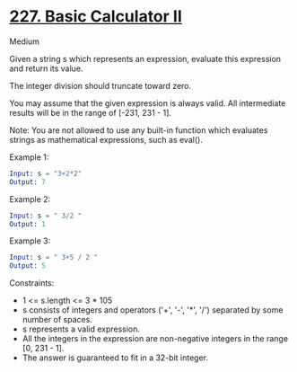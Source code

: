 # [227. Basic Calculator II](https://leetcode.com/problems/basic-calculator-ii/)

Medium

Given a string s which represents an expression, evaluate this expression and return its value.

The integer division should truncate toward zero.

You may assume that the given expression is always valid. All intermediate results will be in the range of [-231, 231 - 1].

Note: You are not allowed to use any built-in function which evaluates strings as mathematical expressions, such as eval().

Example 1:

```s
Input: s = "3+2*2"
Output: 7
```

Example 2:

```s
Input: s = " 3/2 "
Output: 1
```

Example 3:

```s
Input: s = " 3+5 / 2 "
Output: 5
```

Constraints:

- 1 <= s.length <= 3 \* 105
- s consists of integers and operators ('+', '-', '\*', '/') separated by some number of spaces.
- s represents a valid expression.
- All the integers in the expression are non-negative integers in the range [0, 231 - 1].
- The answer is guaranteed to fit in a 32-bit integer.
